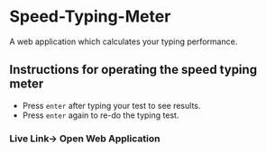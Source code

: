 # Speed-Typing-Meter
A web application which calculates your typing performance.</br>
## Instructions for operating the speed typing meter
* Press `enter` after typing your test to see results.</br>
* Press `enter` again to re-do the typing test.</br>
<h3>Live Link-> Open Web Application</h3>
